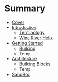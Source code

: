 # Summary

* [Cover](README.md)
* [Introduction](documentation/Introduction.md)
   * [Terminology](documentation/Terminology.md)
   * [Wind River Helix](documentation/WindRiverHelix.md)
* [Getting Started](documentation/GettingStarted.md)
   * [Building](documentation/Building.md)
   * Temp
* [Architecture](documentation/Architecture.md)
   * [Building Blocks](documentation/BuildingBlocks.md)
   * Temp
* [SandBox](documentation/Sandbox.md)

